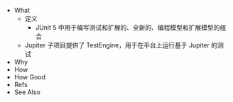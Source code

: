 - What
	- 定义
		- JUnit 5 中用于编写测试和扩展的、全新的、编程模型和扩展模型的组合
	- Jupiter 子项目提供了 TestEngine，用于在平台上运行基于 Jupiter 的测试
- Why
- How
- How Good
- Refs
- See Also
